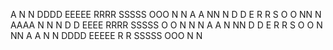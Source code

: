  A   N   N  DDDD  EEEEE RRRR  SSSSS  OOO  N   N
A A  NN  N  D   D E     R   R S      O   O NN  N
AAAA N N N  D   D EEEE  RRRR  SSSSS  O   O N N N
A  A N  NN  D   D E     R  R      S  O   O N  NN
A  A N   N  DDDD  EEEEE R   R SSSSS   OOO  N   N
